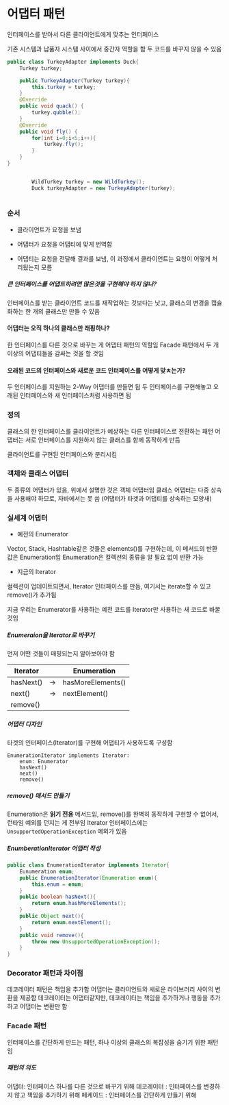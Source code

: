 # 어댑터 패턴

인터페이스를 받아서 다른 클라이언트에게 맞추는 인터페이스

기존 시스템과 납품자 시스템 사이에서 중간자 역할을 함
두 코드를 바꾸지 않을 수 있음

```java
public class TurkeyAdapter implements Duck{
    Turkey turkey;

    public TurkeyAdapter(Turkey turkey){
        this.turkey = turkey;
    }
    @Override
    public void quack() {
        turkey.qubble();
    }
    @Override
    public void fly() {
        for(int i=0;i<5;i++){
            turkey.fly();
        }
    }
}
```

```java

        WildTurkey turkey = new WildTurkey();
        Duck turkeyAdapter = new TurkeyAdapter(turkey);
        
```

### 순서

* 클라이언트가 요청을 보냄

* 어댑터가 요청을 어댑티에 맞게 번역함

* 어댑티는 요청을 전달해 결과를 보냄, 이 과정에서 클라이언트는 요청이 어떻게 처리됬는지 모름

##### 큰 인터페이스를 어댑트하려면 많은것을 구현해야 하지 않나?

인터페이스를 받는 클라이언트 코드를 재작업하는 것보다는 낫고, 클래스의 변경을 캡슐화하는 한 개의 클래스만 만들 수 있음

#### 어댑터는 오직 하나의 클래스만 래핑하나?

한 인터페이스를 다른 것으로 바꾸는 게 어댑터 패턴의 역할임
Facade 패턴에서 두 개 이상의 어댑티들을 감싸는 것을 할 것임

#### 오래된 코드의 인터페이스와 새로운 코드 인터페이스를 어떻게 맞ㅊ는가?

두 인터페이스를 지원하는 2-Way 어댑터를 만들면 됨
두 인터페이스를 구현해놓고 오래된 인터페이스와 새 인터페이스처럼 사용하면 됨

### 정의

클래스의 한 인터페이스를 클라이언트가 예상하는 다른 인터페이스로 전환하는 패턴
어댑터는 서로 인터페이스를 지원하지 않는 클래스를 함께 동작하게 만듬

클라이언트를 구현된 인터페이스와 분리시킴

### 객체와 클래스 어댑터

두 종류의 어댑터가 있음, 위에서 설명한 것은 객체 어댑터임
클래스 어댑터는 다중 상속을 사용해야 하므로, 자바에서는 못 씀
(어댑터가 타겟과 어댑티를 상속하는 모양새)

### 실세계 어댑터

* 예전의 Enumerator

Vector, Stack, Hashtable같은 것들은 elements()를 구현하는데, 이 메서드의 반환값은 Enumeration임
Enumeration은 컬렉션의 종류을 알 필요 없이 반환 가능

* 지금의 Iterator

컬렉션이 업데이트되면서, Iterator 인터페이스를 만듬, 여기서는 iterate할 수 있고 remove()가 추가됨

지금 우리는 Enumerator를 사용하는 예전 코드를 Iterator만 사용하는 새 코드로 바꿀 것임

##### Enumeraion을 Iterator로 바꾸기

먼저 어떤 것들이 매핑되는지 알아보아야 함

|Iterator|   |Enumeration|
|--------|---|-----------|
|hasNext()|->|hasMoreElements()|
|next() |->|nextElement()|
|remove()|  |           |

##### 어댑터 디자인

타겟의 인터페이스(Iterator)를 구현해 어댑티가 사용하도록 구성함
```
EnumerationIterator implements Iterator:
    enum: Enumerator
    hasNext()
    next()
    remove()
```

##### remove() 메서드 만들기

Enumeration은 **읽기 전용** 메서드임, remove()를 완벽히 동작하게 구현할 수 없어서, 런타임 예외를 던지는 게 전부임
Iterator 인터페이스에는 `UnsupportedOperationException` 예외가 있음

##### EnumberationIterator 어댑터 작성

```java
public class EnumerationIterator implements Iterator{
    Eunumeration enum;
    public EnumerationIterator(Enumeration enum){
        this.enum = enum;
    }
    public boolean hasNext(){
        return enum.hashMoreElements();
    }
    public Object next(){
        return enum.nextElement();
    }
    public void remove(){
        throw new UnsupportedOperationException();
    }
}
```

### Decorator 패턴과 차이점

데코레이터 패턴은 책임을 추가함
어댑터는 클라이언트와 새로운 라이브러리 사이의 변환을 제공함
데코레이터는 어댑터같지만, 데코레이터는 책임을 추가하거나 행동을 추가하고 어댑터는 변환만 함

### Facade 패턴

인터페이스를 간단하게 만드는 패턴, 하나 이상의 클래스의 복잡성을 숨기기 위한 패턴임

##### 패턴의 의도

어댑터: 인터페이스 하나를 다른 것으로 바꾸기 위해
데코레이터 : 인터페이스를 변경하지 않고 책임을 추가하기 위해
페케이드 : 인터페이스를 간단하게 만들기 위해

